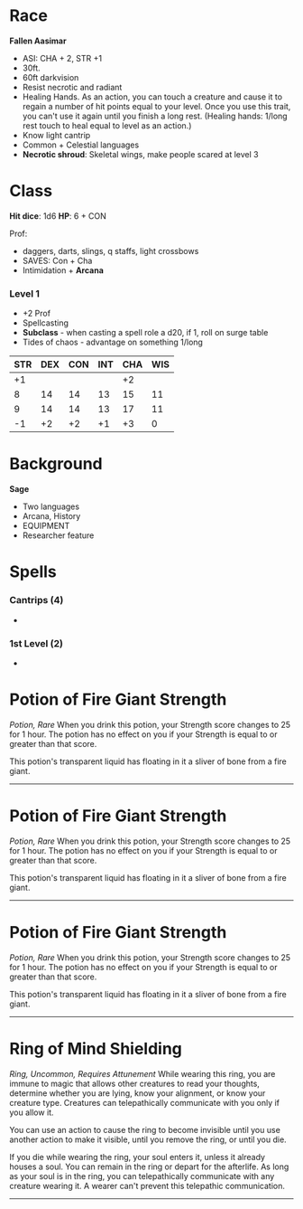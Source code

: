 # Race
**Fallen Aasimar**
- ASI: CHA + 2, STR +1
- 30ft.
- 60ft darkvision
- Resist necrotic and radiant
- Healing Hands. As an action, you can touch a creature and cause it to regain a number of hit points equal to your level. Once you use this trait, you can't use it again until you finish a long rest. (Healing hands: 1/long rest touch to heal equal to level as an action.)
- Know light cantrip
- Common + Celestial languages
- **Necrotic shroud**: Skeletal wings, make people scared at level 3
# Class

**Hit dice**: 1d6
**HP**: 6 + CON

Prof:
- daggers, darts, slings, q staffs, light crossbows
- SAVES: Con + Cha
- Intimidation + **Arcana**

### Level 1
- +2 Prof
- Spellcasting
- **Subclass** - when casting a spell role a d20, if 1, roll on surge table
- Tides of chaos - advantage on something 1/long

| **STR** | **DEX** | **CON** | **INT** | **CHA** | **WIS** |
| ------- | ------- | ------- | ------- | ------- | ------- |
| +1      |         |         |         | +2      |         |
| 8       | 14      | 14      | 13      | 15      | 11      |
| 9       | 14      | 14      | 13      | 17      | 11      |
| -1      | +2      | +2      | +1      | +3      | 0       |

# Background
**Sage**
- Two languages
- Arcana, History
- EQUIPMENT
- Researcher feature

# Spells
### Cantrips (4)
- 
### 1st Level (2)
- 
































# Potion of Fire Giant Strength
*Potion, Rare*
When you drink this potion, your Strength score changes to 25 for 1 hour. The potion has no effect on you if your Strength is equal to or greater than that score.

This potion's transparent liquid has floating in it a sliver of bone from a fire giant.

---

# Potion of Fire Giant Strength
*Potion, Rare*
When you drink this potion, your Strength score changes to 25 for 1 hour. The potion has no effect on you if your Strength is equal to or greater than that score.

This potion's transparent liquid has floating in it a sliver of bone from a fire giant.

---

# Potion of Fire Giant Strength
*Potion, Rare*
When you drink this potion, your Strength score changes to 25 for 1 hour. The potion has no effect on you if your Strength is equal to or greater than that score.

This potion's transparent liquid has floating in it a sliver of bone from a fire giant.

---
# Ring of Mind Shielding
*Ring, Uncommon, Requires Attunement*
While wearing this ring, you are immune to magic that allows other creatures to read your thoughts, determine whether you are lying, know your alignment, or know your creature type. Creatures can telepathically communicate with you only if you allow it.

You can use an action to cause the ring to become invisible until you use another action to make it visible, until you remove the ring, or until you die.

If you die while wearing the ring, your soul enters it, unless it already houses a soul. You can remain in the ring or depart for the afterlife. As long as your soul is in the ring, you can telepathically communicate with any creature wearing it. A wearer can't prevent this telepathic communication.

---

